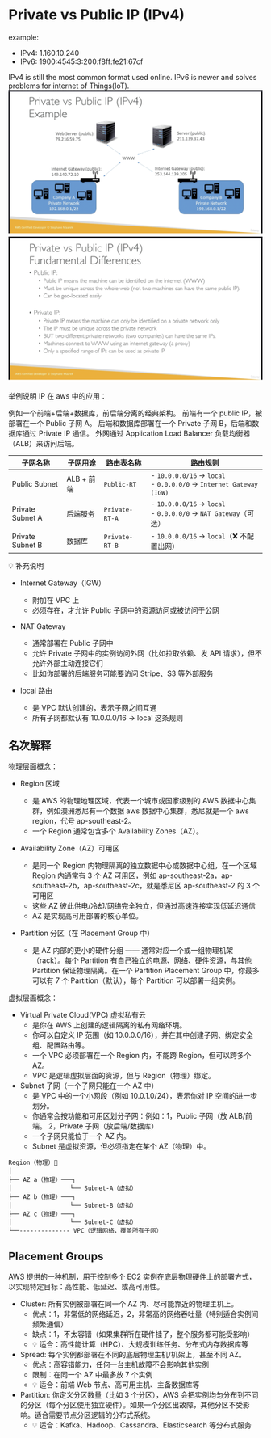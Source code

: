 # Private vs Public IP (IPv4)

example:

- IPv4: 1.160.10.240
- IPv6: 1900:4545:3:200:f8ff:fe21:67cf

IPv4 is still the most common format used online.
IPv6 is newer and solves problems for internet of Things(IoT).
![alt text](./ip.png)
![alt text](./ip-2.png)

举例说明 IP 在 aws 中的应用：

例如一个前端+后端+数据库，前后端分离的经典架构。
前端有一个 public IP，被部署在一个 Public 子网 A。
后端和数据库部署在一个 Private 子网 B，后端和数据库通过 Private IP 通信。
外网通过 Application Load Balancer 负载均衡器 （ALB）来访问后端。

| 子网名称         | 子网用途   | 路由表名称     | 路由规则                                                              |
| ---------------- | ---------- | -------------- | --------------------------------------------------------------------- |
| Public Subnet    | ALB + 前端 | `Public-RT`    | - `10.0.0.0/16` → `local`<br>- `0.0.0.0/0` → `Internet Gateway (IGW)` |
| Private Subnet A | 后端服务   | `Private-RT-A` | - `10.0.0.0/16` → `local`<br>- `0.0.0.0/0` → `NAT Gateway`（可选）    |
| Private Subnet B | 数据库     | `Private-RT-B` | - `10.0.0.0/16` → `local`（❌ 不配置出网）                            |

💡 补充说明

- Internet Gateway（IGW）

  - 附加在 VPC 上
  - 必须存在，才允许 Public 子网中的资源访问或被访问于公网

- NAT Gateway

  - 通常部署在 Public 子网中
  - 允许 Private 子网中的实例访问外网（比如拉取依赖、发 API 请求），但不允许外部主动连接它们
  - 比如你部署的后端服务可能要访问 Stripe、S3 等外部服务

- local 路由
  - 是 VPC 默认创建的，表示子网之间互通
  - 所有子网都默认有 10.0.0.0/16 → local 这条规则

## 名次解释

物理层面概念：

- Region 区域
  - 是 AWS 的物理地理区域，代表一个城市或国家级别的 AWS 数据中心集群，例如澳洲悉尼有一个数据 aws 数据中心集群，悉尼就是一个 aws region，代号 ap-southeast-2。
  - 一个 Region 通常包含多个 Availability Zones（AZ）。
- Availability Zone（AZ）可用区

  - 是同一个 Region 内物理隔离的独立数据中心或数据中心组，在一个区域 Region 内通常有 3 个 AZ 可用区，例如 ap-southeast-2a，ap-southeast-2b，ap-southeast-2c，就是悉尼区 ap-southeast-2 的 3 个可用区
  - 这些 AZ 彼此供电/冷却/网络完全独立，但通过高速连接实现低延迟通信
  - AZ 是实现高可用部署的核心单位。

- Partition 分区（在 Placement Group 中）
  - 是 AZ 内部的更小的硬件分组 —— 通常对应一个或一组物理机架（rack）。每个 Partition 有自己独立的电源、网络、硬件资源，与其他 Partition 保证物理隔离。在一个 Partition Placement Group 中，你最多可以有 7 个 Partition（默认），每个 Partition 可以部署一组实例。

虚拟层面概念：

- Virtual Private Cloud(VPC) 虚拟私有云
  - 是你在 AWS 上创建的逻辑隔离的私有网络环境。
  - 你可以自定义 IP 范围（如 10.0.0.0/16），并在其中创建子网、绑定安全组、配置路由等。
  - 一个 VPC 必须部署在一个 Region 内，不能跨 Region，但可以跨多个 AZ。
  - VPC 是逻辑虚拟层面的资源，但与 Region（物理）绑定。
- Subnet 子网（一个子网只能在一个 AZ 中）
  - 是 VPC 中的一个小网段（例如 10.0.1.0/24），表示你对 IP 空间的进一步划分。
  - 你通常会按功能和可用区划分子网：例如：1，Public 子网（放 ALB/前端。 2，Private 子网（放后端/数据库）
  - 一个子网只能位于一个 AZ 内。
  - Subnet 是虚拟资源，但必须指定在某个 AZ（物理）中。

```bash
Region（物理）📍
│
├── AZ a（物理）───┐
│                └── Subnet-A（虚拟）
├── AZ b（物理）───┐
│                └── Subnet-B（虚拟）
├── AZ c（物理）───┐
│                └── Subnet-C（虚拟）
└──-------------- VPC（逻辑网络，覆盖所有子网）
```

## Placement Groups

AWS 提供的一种机制，用于控制多个 EC2 实例在底层物理硬件上的部署方式，以实现特定目标：高性能、低延迟、或高可用性。

- Cluster: 所有实例被部署在同一个 AZ 内、尽可能靠近的物理主机上。
  - 优点：1，非常低的网络延迟，2，非常高的网络吞吐量（特别适合实例间频繁通信）
  - 缺点：1，不太容错（如果集群所在硬件挂了，整个服务都可能受影响）
  - 💡 适合：高性能计算（HPC）、大规模训练任务、分布式内存数据库等
- Spread: 每个实例都部署在不同的底层物理主机/机架上，甚至不同 AZ。
  - 优点：高容错能力，任何一台主机故障不会影响其他实例
  - 限制：在同一个 AZ 中最多放 7 个实例
  - 💡 适合：前端 Web 节点、高可用主机、主备数据库等
- Partition: 你定义分区数量（比如 3 个分区），AWS 会把实例均匀分布到不同的分区（每个分区使用独立硬件）。如果一个分区出故障，其他分区不受影响。适合需要节点分区逻辑的分布式系统。
  - 💡 适合：Kafka、Hadoop、Cassandra、Elasticsearch 等分布式服务

